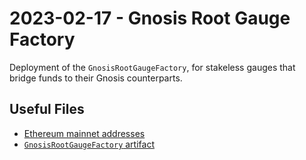 # 2023-02-17 - Gnosis Root Gauge Factory

Deployment of the `GnosisRootGaugeFactory`, for stakeless gauges that bridge funds to their Gnosis counterparts.

## Useful Files

- [Ethereum mainnet addresses](./output/mainnet.json)
- [`GnosisRootGaugeFactory` artifact](./artifact/GnosisRootGaugeFactory.json)
